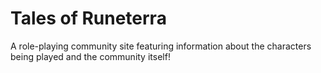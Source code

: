 # Tales of Runeterra

A role-playing community site featuring information about the characters being played and the community itself!
